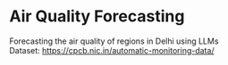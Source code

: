 # Air Quality Forecasting
Forecasting the air quality of regions in Delhi using LLMs\
Dataset: https://cpcb.nic.in/automatic-monitoring-data/
